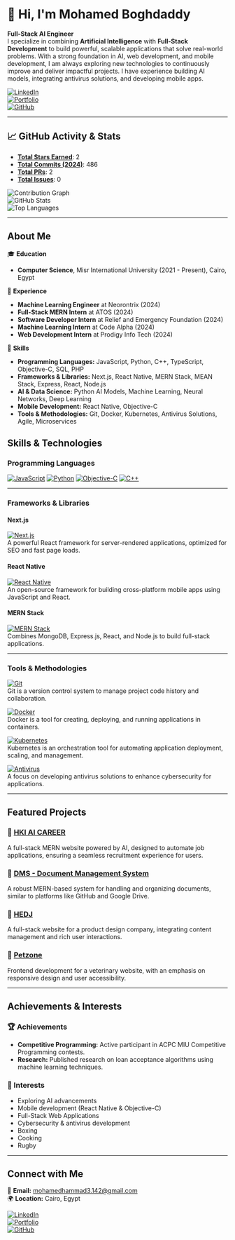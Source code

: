 # 👋 Hi, I'm Mohamed Boghdaddy

**Full-Stack AI Engineer**  
I specialize in combining **Artificial Intelligence** with **Full-Stack Development** to build powerful, scalable applications that solve real-world problems. With a strong foundation in AI, web development, and mobile development, I am always exploring new technologies to continuously improve and deliver impactful projects. I have experience building AI models, integrating antivirus solutions, and developing mobile apps.

[![LinkedIn](https://img.shields.io/badge/LinkedIn-0077B5?logo=linkedin&logoColor=white)](https://www.linkedin.com/in/mohamed-el-boghdaddy/)  
[![Portfolio](https://img.shields.io/badge/Portfolio-ff5a5f?logo=google-chrome&logoColor=white)](https://boghdaddys-portfolio.netlify.app/)  
[![GitHub](https://img.shields.io/badge/GitHub-100000?logo=github&logoColor=white)](https://github.com/MohamedBoghdaddy)

---

## 📈 GitHub Activity & Stats

- **[Total Stars Earned](https://github.com/MohamedBoghdaddy?tab=repositories&q=&type=&language=&sort=stargazers)**: 2  
- **[Total Commits (2024)](https://github.com/MohamedBoghdaddy?tab=repositories&q=&type=&language=&sort=commits)**: 486  
- **[Total PRs](https://github.com/MohamedBoghdaddy?tab=repositories&q=&type=pull_requests)**: 2  
- **[Total Issues](https://github.com/MohamedBoghdaddy?tab=repositories&q=&type=issues)**: 0  

![Contribution Graph](https://github-readme-streak-stats.herokuapp.com/?user=MohamedBoghdaddy&theme=dark)  
![GitHub Stats](https://github-readme-stats.vercel.app/api?username=MohamedBoghdaddy&show_icons=true&theme=dark)  
![Top Languages](https://github-readme-stats.vercel.app/api/top-langs/?username=MohamedBoghdaddy&layout=compact&theme=dark)

---

## About Me

🎓 **Education**  
- **Computer Science**, Misr International University (2021 - Present), Cairo, Egypt

💼 **Experience**  
- **Machine Learning Engineer** at Neorontrix (2024)
- **Full-Stack MERN Intern** at ATOS (2024)
- **Software Developer Intern** at Relief and Emergency Foundation (2024)
- **Machine Learning Intern** at Code Alpha (2024)
- **Web Development Intern** at Prodigy Info Tech (2024)

🔧 **Skills**  
- **Programming Languages:** JavaScript, Python, C++, TypeScript, Objective-C, SQL, PHP  
- **Frameworks & Libraries:** Next.js, React Native, MERN Stack, MEAN Stack, Express, React, Node.js  
- **AI & Data Science:** Python AI Models, Machine Learning, Neural Networks, Deep Learning  
- **Mobile Development:** React Native, Objective-C  
- **Tools & Methodologies:** Git, Docker, Kubernetes, Antivirus Solutions, Agile, Microservices

## Skills & Technologies

### Programming Languages
[![JavaScript](https://img.shields.io/badge/JavaScript-F7DF1E?style=for-the-badge&logo=javascript&logoColor=black)](https://github.com/MohamedBoghdaddy?tab=repositories&q=javascript&type=&language=javascript)
[![Python](https://img.shields.io/badge/Python-3776AB?style=for-the-badge&logo=python&logoColor=white)](https://github.com/MohamedBoghdaddy?tab=repositories&q=python&type=&language=python)
[![Objective-C](https://img.shields.io/badge/ObjectiveC-1572B6?style=for-the-badge&logo=cplusplus&logoColor=white)](https://github.com/MohamedBoghdaddy?tab=repositories&q=objective-c&type=&language=objective-c)
[![C++](https://img.shields.io/badge/C++-00599C?style=for-the-badge&logo=cplusplus&logoColor=white)](https://github.com/MohamedBoghdaddy?tab=repositories&q=cpp&type=&language=cpp)

---

### Frameworks & Libraries

#### Next.js  
[![Next.js](https://img.shields.io/badge/Next.js-000000?style=for-the-badge&logo=nextdotjs&logoColor=white)](https://github.com/search?q=user:MohamedBoghdaddy+next.js)  
A powerful React framework for server-rendered applications, optimized for SEO and fast page loads.

#### React Native  
[![React Native](https://img.shields.io/badge/React_Native-61DAFB?style=for-the-badge&logo=react&logoColor=white)](https://github.com/search?q=user:MohamedBoghdaddy+react+native)  
An open-source framework for building cross-platform mobile apps using JavaScript and React.

#### MERN Stack  
[![MERN Stack](https://img.shields.io/badge/MERN-61DAFB?style=for-the-badge&logo=react&logoColor=white)](https://github.com/search?q=user:MohamedBoghdaddy+mern)  
Combines MongoDB, Express.js, React, and Node.js to build full-stack applications.

---

### Tools & Methodologies

[![Git](https://img.shields.io/badge/Git-F05032?style=for-the-badge&logo=git&logoColor=white)](https://github.com/search?q=user:MohamedBoghdaddy+git)  
Git is a version control system to manage project code history and collaboration.

[![Docker](https://img.shields.io/badge/Docker-2496ED?style=for-the-badge&logo=docker&logoColor=white)](https://github.com/search?q=user:MohamedBoghdaddy+docker)  
Docker is a tool for creating, deploying, and running applications in containers.

[![Kubernetes](https://img.shields.io/badge/Kubernetes-326CE5?style=for-the-badge&logo=kubernetes&logoColor=white)](https://github.com/search?q=user:MohamedBoghdaddy+kubernetes)  
Kubernetes is an orchestration tool for automating application deployment, scaling, and management.

[![Antivirus](https://img.shields.io/badge/Antivirus-2E8B57?style=for-the-badge&logo=virus&logoColor=white)](https://github.com/search?q=user:MohamedBoghdaddy+antivirus)  
A focus on developing antivirus solutions to enhance cybersecurity for applications.

---

## Featured Projects

### 🚀 [HKI AI CAREER](https://github.com/MohamedBoghdaddy/hkiiapply)  
A full-stack MERN website powered by AI, designed to automate job applications, ensuring a seamless recruitment experience for users.

### 🚀 [DMS - Document Management System](https://github.com/MohamedBoghdaddy/Atos-Task-document-management-system)  
A robust MERN-based system for handling and organizing documents, similar to platforms like GitHub and Google Drive.

### 🚀 [HEDJ](https://github.com/MohamedBoghdaddy/HEDJ)  
A full-stack website for a product design company, integrating content management and rich user interactions.

### 🚀 [Petzone](https://github.com/MohamedBoghdaddy/Petzone)  
Frontend development for a veterinary website, with an emphasis on responsive design and user accessibility.

---

## Achievements & Interests

### 🏆 Achievements  
- **Competitive Programming:** Active participant in ACPC MIU Competitive Programming contests.  
- **Research:** Published research on loan acceptance algorithms using machine learning techniques.

### 🎯 Interests  
- Exploring AI advancements  
- Mobile development (React Native & Objective-C)
- Full-Stack Web Applications
- Cybersecurity & antivirus development  
- Boxing  
- Cooking  
- Rugby  

---

## Connect with Me

📧 **Email:** [mohamedhammad3.142@gmail.com](mailto:mohamedhammad3.142@gmail.com)  
🌍 **Location:** Cairo, Egypt  

[![LinkedIn](https://img.shields.io/badge/LinkedIn-0077B5?logo=linkedin&logoColor=white)](https://www.linkedin.com/in/mohamed-el-boghdaddy/)  
[![Portfolio](https://img.shields.io/badge/Portfolio-ff5a5f?logo=google-chrome&logoColor=white)](https://boghdaddys-portfolio.netlify.app/)  
[![GitHub](https://img.shields.io/badge/GitHub-100000?logo=github&logoColor=white)](https://github.com/MohamedBoghdaddy)
